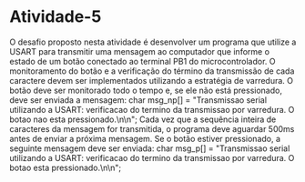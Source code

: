 # Atividade-5
O desafio proposto nesta atividade é desenvolver um programa que utilize a USART para transmitir uma mensagem ao computador que informe o estado de um botão conectado ao terminal PB1 do  microcontrolador. O monitoramento do botão e a verificação do término da transmissão de cada caractere devem ser implementados utilizando a estratégia de varredura. O botão deve ser monitorado todo o tempo e, se ele não está pressionado, deve ser enviada a mensagem: char msg_np[] = "Transmissao serial utilizando a USART: verificacao do termino da transmissao por varredura. O botao nao esta pressionado.\n\n"; Cada vez que a sequência inteira de caracteres da mensagem for transmitida, o programa deve aguardar 500ms antes de enviar a próxima mensagem. Se o botão estiver pressionado, a seguinte mensagem deve ser enviada: char msg_p[] = "Transmissao serial utilizando a USART: verificacao do termino da transmissao por varredura. O botao esta pressionado.\n\n";
